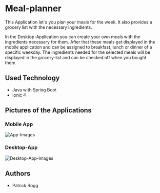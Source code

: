 # Meal-planner
This Application let´s you plan your meals for the week. It also provides a grocery list with the necessary ingredients.

In the Desktop-Application you can create your own meals with the ingredients necessary for them. After that these meals get displayed in the mobile application and can be assigned to breakfast, lunch or dinner of a specific weekday. The ingredients needed for the selected meals will be displayed in the grocery-list and can be checked off when you bought them.


## Used Technology
- Java with Spring Boot
- Ionic 4

## Pictures of the Applications

### Mobile App

![App-Images](https://i.ibb.co/pnVNSnF/App-combinded.png)


### Desktop-App

![Desktop-App-Images](https://i.ibb.co/rbDhPt2/Desktop-App-Combinded.png)


## Authors
- Patrick Rogg
